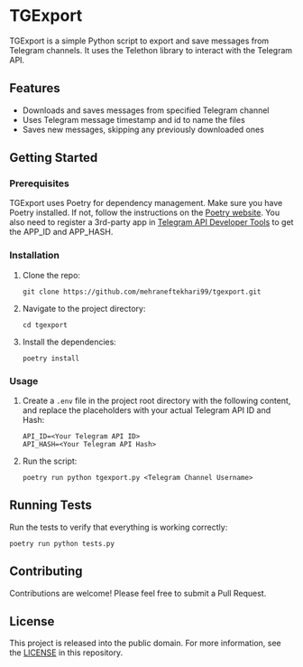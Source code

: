 # TGExport

TGExport is a simple Python script to export and save messages from Telegram channels. It uses the Telethon library to interact with the Telegram API.

## Features

- Downloads and saves messages from specified Telegram channel
- Uses Telegram message timestamp and id to name the files
- Saves new messages, skipping any previously downloaded ones

## Getting Started

### Prerequisites

TGExport uses Poetry for dependency management. Make sure you have Poetry installed. If not, follow the instructions on the [Poetry website](https://python-poetry.org/docs/).
You also need to register a 3rd-party app in [Telegram API Developer Tools](https://my.telegram.org/apps) to get the APP_ID and APP_HASH.

### Installation

1. Clone the repo:
   ```
   git clone https://github.com/mehraneftekhari99/tgexport.git
   ```
2. Navigate to the project directory:
   ```
   cd tgexport
   ```
3. Install the dependencies:
   ```
   poetry install
   ```

### Usage

1. Create a `.env` file in the project root directory with the following content, and replace the placeholders with your actual Telegram API ID and Hash:
   ```
   API_ID=<Your Telegram API ID>
   API_HASH=<Your Telegram API Hash>
   ```

2. Run the script:
   ```
   poetry run python tgexport.py <Telegram Channel Username>
   ```

## Running Tests

Run the tests to verify that everything is working correctly:
```
poetry run python tests.py
```

## Contributing

Contributions are welcome! Please feel free to submit a Pull Request.

## License

This project is released into the public domain. For more information, see the [LICENSE](https://unlicense.org) in this repository.
